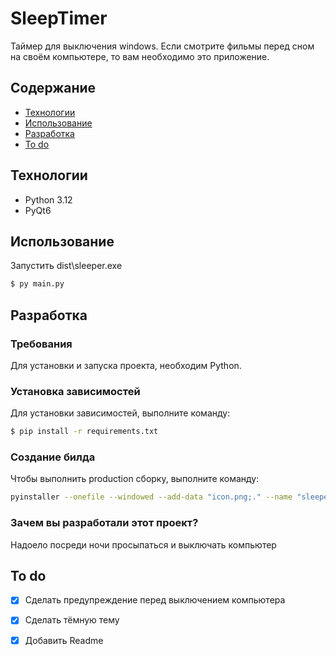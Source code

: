 # SleepTimer
Таймер для выключения windows. Если смотрите фильмы перед сном на своём компьютере, то вам необходимо это приложение.

## Содержание
- [Технологии](#технологии)
- [Использование](#использование)
- [Разработка](#разработка)
- [To do](#to-do)
  
## Технологии
- Python 3.12
- PyQt6

## Использование
Запустить dist\sleeper.exe

  ```sh
  $ py main.py
  ```

## Разработка

### Требования
Для установки и запуска проекта, необходим Python.

### Установка зависимостей
Для установки зависимостей, выполните команду:
```sh
$ pip install -r requirements.txt
```

### Создание билда
Чтобы выполнить production сборку, выполните команду: 
```sh
pyinstaller --onefile --windowed --add-data "icon.png;." --name "sleeper" main.py
```

### Зачем вы разработали этот проект?
Надоело посреди ночи просыпаться и выключать компьютер

## To do
- [x] Сделать предупреждение перед выключением компьютера
- [x] Сделать тёмную тему
- [x] Добавить Readme


